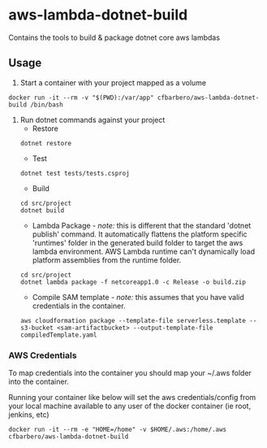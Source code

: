 # aws-lambda-dotnet-build
Contains the tools to build &amp; package dotnet core aws lambdas


## Usage
1. Start a container with your project mapped as a volume
```
docker run -it --rm -v "$(PWD):/var/app" cfbarbero/aws-lambda-dotnet-build /bin/bash
```
1. Run dotnet commands against your project
   - Restore
   ```
   dotnet restore
   ```
    - Test
   ```
   dotnet test tests/tests.csproj
   ```  
   - Build
   ```
   cd src/project
   dotnet build
   ```
   - Lambda Package - *note:* this is different that the standard 'dotnet publish' command.  It automatically flattens the platform specific 'runtimes' folder in the generated build folder to target the aws lambda environment.  AWS Lambda runtime can't dynamically load platform assemblies from the runtime folder.
   ```
   cd src/project
   dotnet lambda package -f netcoreapp1.0 -c Release -o build.zip
   ```
   - Compile SAM template - *note:* this assumes that you have valid credentials in the container.
   ```
   aws cloudformation package --template-file serverless.template --s3-bucket <sam-artifactbucket> --output-template-file compiledTemplate.yaml
   ```

### AWS Credentials
To map credentials into the container you should map your ~/.aws folder into the container.

Running your container like below will set the aws credentials/config from your local machine available to any user of the docker container (ie root, jenkins, etc)
```
docker run -it --rm -e "HOME=/home" -v $HOME/.aws:/home/.aws cfbarbero/aws-lambda-dotnet-build 
```